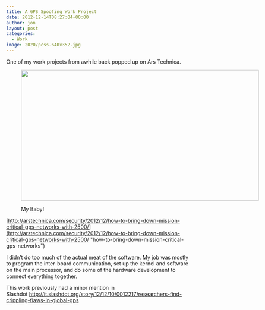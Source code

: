 ```yaml
---
title: A GPS Spoofing Work Project
date: 2012-12-14T08:27:04+00:00
author: jon
layout: post
categories:
  - Work
image: 2020/pcss-640x352.jpg
---
```

One of my work projects from awhile back popped up on Ars Technica.<figure style="width: 640px" class="wp-caption alignnone">

[<img class=" " title="PCSS" src="{{ site.image_host }}/2020/pcss-640x352.jpg" alt="" width="640" height="352" />](http://arstechnica.com/security/2012/12/how-to-bring-down-mission-critical-gps-networks-with-2500/)<figcaption class="wp-caption-text">My Baby!</figcaption></figure> 

[http://arstechnica.com/security/2012/12/how-to-bring-down-mission-critical-gps-networks-with-2500/](http://arstechnica.com/security/2012/12/how-to-bring-down-mission-critical-gps-networks-with-2500/ "how-to-bring-down-mission-critical-gps-networks")

I didn&#8217;t do too much of the actual meat of the software. My job was mostly to program the inter-board communication, set up the kernel and software on the main processor, and do some of the hardware development to connect everything together.

This work previously had a minor mention in Slashdot <http://it.slashdot.org/story/12/12/10/0012217/researchers-find-crippling-flaws-in-global-gps>